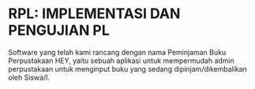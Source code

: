 # RPL: IMPLEMENTASI DAN PENGUJIAN PL
Software yang telah kami rancang dengan nama Peminjaman Buku Perpustakaan HEY, yaitu sebuah aplikasi untuk mempermudah admin perpustakaan untuk menginput buku yang sedang dipinjam/dikembalikan oleh Siswa/I.
